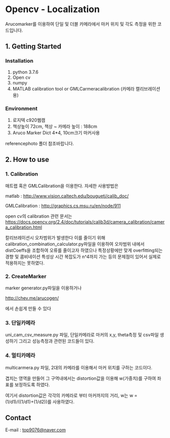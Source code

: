  # Opencv - Localization
Arucomarker를 이용하여 단일 및 더블 카메라에서 마커 위치 및 각도 측정을 위한 코드입니다.

## 1. Getting Started
### Installation
1. python 3.7.6
2. Open cv
3. numpy
4. MATLAB calibration tool or GMLCarmeracalibration (카메라 캘리브레이션용)

### Environment
1. 로지텍 c920웹캠
2. 책상높이 72cm, 책상 ~ 카메라 높이 : 188cm
3. Aruco Marker Dict 4*4, 10cm크기 마커사용 

referencephoto 폴더 참조바랍니다.


## 2. How to use
### 1. Calibration
매트랩 혹은 GMLCalibration을 이용한다.
자세한 사용방법은

matlab : http://www.vision.caltech.edu/bouguetj/calib_doc/

GMLCalibration : http://graphics.cs.msu.ru/en/node/911

open cv의 calibration 관련 문서는 https://docs.opencv.org/2.4/doc/tutorials/calib3d/camera_calibration/camera_calibration.html

칼리브레이션시 오차범위가 발생한다 이를 줄이기 위해 calibration_combination_calculator.py파일을 이용하여 오차범위 내에서 distCoeffs을 조합하여 오류를 줄이고자 하였으나 특정상황에만 맞게 overfitting되는 경향 및 콤비네이션 특성상 시간 복잡도가 n^4까지 가는 등의 문제점이 있어서 실제로 적용하지는 못하였다.


### 2. CreateMarker
marker generator.py파일을 이용하거나

http://chev.me/arucogen/

에서 손쉽게 만들 수 있다


### 3. 단일카메라
uni_cam_csv_measure.py 파일, 단일카메라로 마커의 x,y, theta측정 및 csv파일 생성하기 그리고 성능측정과 관련된 코드들이 있다.

### 4. 멀티카메라
multicarmera.py 파일, 2대의 카메라를 이용해서 마커 위치를 구하는 코드이다.

겹치는 영역을 만들어 그 구역내에서는 distortion값을 이용해 w(가중치)를 구하여 좌표를 보정하도록 하였다.

여기서 distortion값은 각각의 카메라로 부터 마커까지의 거리, w는 w = (1/d1)/((1/d1)+(1/d2))를 사용하였다.



## Contact
E-mail : top9076@naver.com

